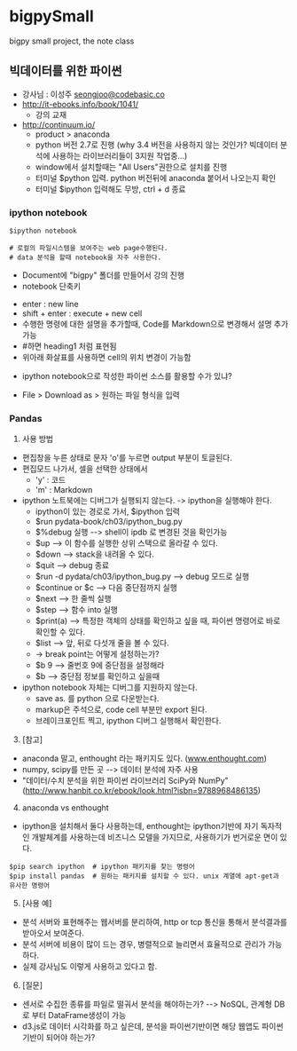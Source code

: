 # bigpySmall
bigpy small project, the note class

## 빅데이터를 위한 파이썬
- 강사님 : 이성주 seongjoo@codebasic.co
- http://it-ebooks.info/book/1041/
  * 강의 교재
- http://continuum.io/ 
  * product > anaconda
  * python 버전 2.7로 진행
   (why 3.4 버전을 사용하지 않는 것인가? 빅데이터 분석에 사용하는 라이브러리들이 3지원 작업중...)
  * window에서 설치할때는 "All Users"권한으로 설치를 진행
  * 터미널 $python 입력. python 버전뒤에 anaconda 붙어서 나오는지 확인
  * 터미널 $ipython 입력해도 무방, ctrl + d 종료	
 
 
### ipython notebook
```
$ipython notebook

# 로컬의 파일시스템을 보여주는 web page수행된다.
# data 분석을 할때 notebook을 자주 사용한다.
```
- Document에  "bigpy" 폴더를 만들어서 강의 진행
- notebook 단축키 
 * enter : new line
 * shift + enter : execute + new cell
 * 수행한 명령에 대한 설명을 추가할때, Code를 Markdown으로 변경해서 설명 추가 가능
 * #하면 heading1 처럼 표현됨
 * 위아래 화살표를 사용하면 cell의 위치 변경이 가능함
- ipython notebook으로 작성한 파이썬 소스를 활용할 수가 있냐?
 * File > Download as > 원하는 파일 형식을 입력

### Pandas
1. 사용 방법
 - 편집창을 누른 상태로 문자 'o'를 누르면  output 부분이 토글된다.
 - 편집모드 나가서, 셀을 선택한 상태에서
   * 'y' : 코드
   * 'm' : Markdown
 - ipython 노트북에는 디버그가 실행되지 않는다. -> ipython을 실행해야 한다.
   * ipython이 있는 경로로 가서, $ipython 입력
   * $run pydata-book/ch03/ipython_bug.py
   * $%debug 실행  --> shell이  ipdb 로 변경된 것을 확인가능
   * $up --> 이 함수를 실행한 상위 스택으로 올라갈 수 있다.
   * $down --> stack을 내려올 수 있다.
   * $quit --> debug 종료
   * $run -d pydata/ch03/ipython_bug.py --> debug 모드로 실행
   * $continue or $c -->  다음 중단점까지 실행
   * $next --> 한 줄씩 실행
   * $step --> 함수 into 실행
   * $print(a)  -->  특정한 객체의 상태를 확인하고 싶을 때, 파이썬 명령어로 바로 확인할 수 있다.
   * $list --> 앞, 뒤로 다섯개 줄을 볼 수 있다.
   * -> break point는 어떻게 설정하는가?
   * $b 9 --> 줄번호 9에 중단점을 설정해라
   * $b --> 중단점 정보를 확인하고 싶을때
 - ipython notebook 자체는 디버그를 지원하지 않는다.
   * save as. 를 python 으로 다운받는다.
   * markup은 주석으로, code cell 부분만 export 된다.
   * 브레이크포인트 찍고, ipython 디버그 실행해서 확인한다.

3. [참고]
  - anaconda 말고, enthought 라는 패키지도 있다. (www.enthought.com)
  - numpy, scipy를 만든 곳 --> 데이터 분석에 자주 사용
  - "데이터/수치 분석을 위한 파이썬 라이브러리 SciPy와 NumPy" (http://www.hanbit.co.kr/ebook/look.html?isbn=9788968486135)

4. anaconda vs enthought
  - ipython을 설치해서 둘다 사용하는데, enthought는 ipython기반에 자기 독자적인 개발체계를 사용하는데 비즈니스 모델을 가지므로, 사용하기가 번거로운 면이 있다.
 
 ```
 $pip search ipython  # ipython 패키지를 찾는 명령어
 $pip install pandas  # 원하는 패키지를 설치할 수 있다. unix 계열에 apt-get과 유사한 명령어	
 ```

5. [사용 예]
  - 분석 서버와 표현해주는 웹서버를 분리하여, http or tcp 통신을 통해서 분석결과를 받아오서 보여준다.
  - 분석 서버에 비용이 많이 드는 경우, 병렬적으로 늘리면서 효율적으로 관리가 가능하다.
  - 실제 강사님도 이렇게 사용하고 있다고 함.

6. [질문]
  - 센서로 수집한 종류를 파일로 떨궈서 분석을 해야하는가? --> NoSQL, 관계형 DB로 부터 DataFrame생성이 가능
  - d3.js로 데이터 시각화를 하고 싶은데, 분석을 파이썬기반이면 해당 웹앱도 파이썬 기반이 되어야 하는가?
